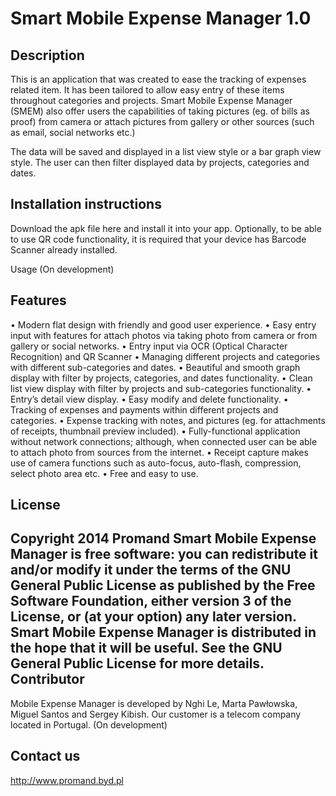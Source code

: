 Smart Mobile Expense Manager 1.0
=============
Description 
-------
This is an application that was created to ease the tracking of expenses related item. It has been tailored to allow easy entry of these items throughout categories and projects. Smart Mobile Expense Manager (SMEM) also offer users the capabilities of taking pictures (eg. of bills as proof) from camera or attach pictures from gallery or other sources (such as email, social networks etc.)

The data will be saved and displayed in a list view style or a bar graph view style. The user can then filter displayed data by projects, categories and dates. 

Installation instructions
-------
Download the apk file here and install it into your app. Optionally, to be able to use QR code functionality, it is required that your device has Barcode Scanner already installed.

Usage
(On development)

Features
-------
•	Modern flat design with friendly and good user experience.
•	Easy entry input with features for attach photos via taking photo from camera or from gallery or social networks.
•	Entry input via OCR (Optical Character Recognition) and QR Scanner
•	Managing different projects and categories with different sub-categories and dates.
•	Beautiful and smooth graph display with filter by projects, categories, and dates functionality.
•	Clean list view display with filter by projects and sub-categories functionality.
•	Entry’s detail view display.
•	Easy modify and delete functionality.
•	Tracking of expenses and payments within different projects and categories.
•	Expense tracking with notes, and pictures (eg. for attachments of receipts, thumbnail preview included).
•	Fully-functional application without network connections; although, when connected user can be able to attach photo from sources from the internet.
•	Receipt capture makes use of camera functions such as auto-focus, auto-flash, compression, select photo area etc.
•	Free and easy to use.

License
-------
Copyright 2014 Promand
Smart Mobile Expense Manager is free software: you can redistribute it and/or modify it under the terms of the GNU General Public License as published by the Free Software Foundation, either version 3 of the License, or (at your option) any later version.
Smart Mobile Expense Manager is distributed in the hope that it will be useful. See the GNU General Public License for more details.
Contributor
-------
Mobile Expense Manager is developed by Nghi Le, Marta Pawłowska, Miguel Santos and Sergey Kibish. Our customer is a telecom company located in Portugal. 
(On development)

Contact us
-------
http://www.promand.byd.pl
